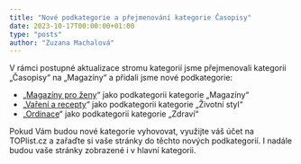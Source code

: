 ```yaml
---
title: "Nové podkategorie a přejmenování kategorie Časopisy"
date: 2023-10-17T00:00:00+01:00
type: "posts"
author: "Zuzana Machalová"
---
```

V rámci postupné aktualizace stromu kategorií jsme přejmenovali kategorii „Časopisy“ na „Magazíny“ a přidali jsme nové podkategorie:

- „[Magazíny pro ženy](https://toplist.cz/magaziny/pro-zeny/)“ jako podkategorii kategorie „Magazíny“
- „[Vaření a recepty](https://toplist.cz/zivotni-styl/vareni-recepty/)“ jako podkategorii kategorie „Životní styl“
- „[Ordinace](https://toplist.cz/zdravi/ordinace/)“ jako podkategorii kategorie „Zdraví“

Pokud Vám budou nové kategorie vyhovovat, využijte váš účet na TOPlist.cz a zařaďte si vaše stránky do těchto nových podkategorií. I nadále budou vaše stránky zobrazené i v hlavní kategorii.
